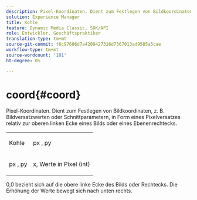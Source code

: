 ```yaml
---
description: Pixel-Koordinaten. Dient zum Festlegen von Bildkoordinaten, z. B. Bildversatzwerten oder Schnittparametern, in Form eines Pixelversatzes relativ zur oberen linken Ecke eines Bilds oder eines Ebenenrechtecks.
solution: Experience Manager
title: Kohle
feature: Dynamic Media Classic, SDK/API
role: Entwickler, Geschäftspraktiker
translation-type: tm+mt
source-git-commit: f6c97606d7a4209427316d7367013ad9585a5cae
workflow-type: tm+mt
source-wordcount: '101'
ht-degree: 0%

---
```



# coord{#coord}

Pixel-Koordinaten. Dient zum Festlegen von Bildkoordinaten, z. B. Bildversatzwerten oder Schnittparametern, in Form eines Pixelversatzes relativ zur oberen linken Ecke eines Bilds oder eines Ebenenrechtecks.

<table id="simpletable_A686120953124ACB8803CB9C877252AB"> 
 <tr class="strow"> 
  <td class="stentry"> <p><span class="codeph"> <span class="varname"> Kohle</span> </span> </p> </td> 
  <td class="stentry"> <p><span class="codeph"> <span class="varname"> px</span> </span>,  <span class="codeph"><span class="varname"> py</span></span> </p></td> 
 </tr> 
 <tr class="strow"> 
  <td class="stentry"> <p><span class="codeph"> <span class="varname"> px</span> </span>,  <span class="codeph"><span class="varname"> py</span></span> </p></td> 
  <td class="stentry"> <p><span class="varname"> x</span>,  <span class="varname"> </span> Werte in Pixel (int) </p></td> 
 </tr> 
</table>

0,0 bezieht sich auf die obere linke Ecke des Bilds oder Rechtecks. Die Erhöhung der Werte bewegt sich nach unten rechts.
